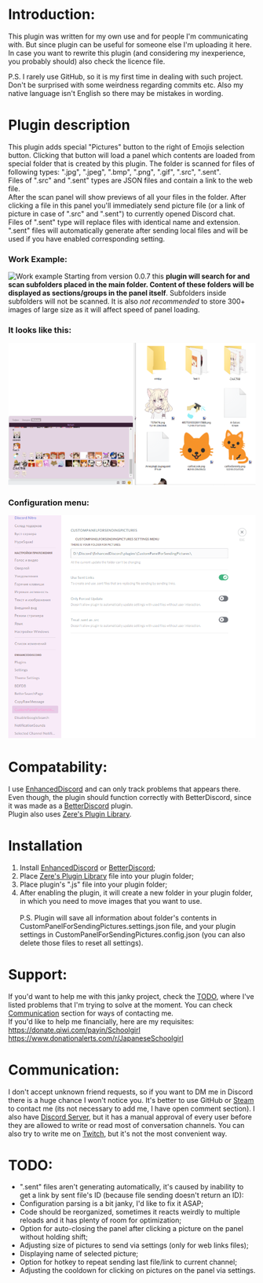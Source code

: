 # Introduction:
This plugin was written for my own use and for people I'm communicating with. But since plugin can be useful for someone else I'm uploading it here. In case you want to rewrite this plugin (and considering my inexperience, you probably should) also check the licence file.<br />

P.S. I rarely use GitHub, so it is my first time in dealing with such project. Don't be surprised with some weirdness regarding commits etc. Also my native language isn't English so there may be mistakes in wording.<br />

# Plugin description
This plugin adds special "Pictures" button to the right of Emojis selection button. Clicking that button will load a panel which contents are loaded from special folder that is created by this plugin. The folder is scanned for files of following types: ".jpg", ".jpeg", ".bmp", ".png", ".gif", ".src", ".sent".<br />
Files of ".src" and ".sent" types are JSON files and contain a link to the web file.<br />
After the scan panel will show previews of all your files in the folder. After clicking a file in this panel you'll immediately send picture file (or a link of picture in case of ".src" and ".sent") to currently opened Discord chat.<br />
Files of ".sent" type will replace files with identical name and extension. ".sent" files will automatically generate after sending local files and will be used if you have enabled corresponding setting.<br />
### Work Example:
![Work example](https://raw.githubusercontent.com/Japanese-Schoolgirl/DiscordPlugin-CustomPanelForSendingPictures/main/Previews/WorkExample.gif)
Starting from version 0.0.7 this **plugin will search for and scan subfolders placed in the main folder. Content of these folders will be displayed as sections/groups in the panel itself**. Subfolders inside subfolders will not be scanned. It is also *not recommended* to store 300+ images of large size as it will affect speed of panel loading.<br />
### It looks like this:
![It looks like this](https://raw.githubusercontent.com/Japanese-Schoolgirl/DiscordPlugin-CustomPanelForSendingPictures/main/Previews/SubfoldersSupport.png)
### Configuration menu:
![Configuration menu](https://raw.githubusercontent.com/Japanese-Schoolgirl/DiscordPlugin-CustomPanelForSendingPictures/main/Previews/Settings.png)


# Compatability:
I use [EnhancedDiscord](https://github.com/joe27g/EnhancedDiscord) and can only track problems that appears there. Even though, the plugin should function correctly with BetterDiscord, since it was made as a [BetterDiscord](https://github.com/rauenzi/BetterDiscordApp) plugin.<br />
Plugin also uses [Zere's Plugin Library](https://rauenzi.github.io/BDPluginLibrary/release/0PluginLibrary.plugin.js).<br />

# Installation
1) Install [EnhancedDiscord](https://enhanceddiscord.com/EnhancedDiscord.exe) or [BetterDiscord](https://github.com/rauenzi/BBDInstaller/releases/latest/download/BandagedBD.exe);<br />
2) Place [Zere's Plugin Library](https://rauenzi.github.io/BDPluginLibrary/release/0PluginLibrary.plugin.js) file into your plugin folder;<br />
3) Place plugin's ".js" file into your plugin folder;<br />
4) After enabling the plugin, it will create a new folder in your plugin folder, in which you need to move images that you want to use.<br />
<br />P.S. Plugin will save all information about folder's contents in CustomPanelForSendingPictures.settings.json file, and your plugin settings in CustomPanelForSendingPictures.config.json (you can also delete those files to reset all settings).<br />

# Support:
If you'd want to help me with this janky project, check the [TODO](https://github.com/Japanese-Schoolgirl/DiscordPlugin-CustomPanelForSendingPictures#todo), where I've listed problems that I'm trying to solve at the moment. You can check [Communication](https://github.com/Japanese-Schoolgirl/DiscordPlugin-CustomPanelForSendingPictures#communication) section for ways of contacting me.<br />
If you'd like to help me financially, here are my requisites:<br />
https://donate.qiwi.com/payin/Schoolgirl<br />
https://www.donationalerts.com/r/JapaneseSchoolgirl<br />

# Communication:
I don't accept unknown friend requests, so if you want to DM me in Discord there is a huge chance I won't notice you. It's better to use GitHub or [Steam](https://steamcommunity.com/id/EternalSchoolgirl/) to contact me (its not necessary to add me, I have open comment section). I also have [Discord Server](https://discord.gg/nZMbKkw), but it has a manual approval of every user before they are allowed to write or read most of conversation channels. You can also try to write me on [Twitch](https://www.twitch.tv/EternalSchoolgirl), but it's not the most convenient way.<br />

# TODO:
- ".sent" files aren't generating automatically, it's caused by inability to get a link by sent file's ID (because file sending doesn't return an ID):<br />
- Configuration parsing is a bit janky, I'd like to fix it ASAP;<br />
- Code should be reorganized, sometimes it reacts weirdly to multiple reloads and it has plenty of room for optimization;<br />
- Option for auto-closing the panel after clicking a picture on the panel without holding shift;<br />
- Adjusting size of pictures to send via settings (only for web links files);<br />
- Displaying name of selected picture;<br />
- Option for hotkey to repeat sending last file/link to current channel;<br />
- Adjusting the cooldown for clicking on pictures on the panel via settings.<br />